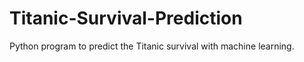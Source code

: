 # Titanic-Survival-Prediction
Python program to predict the Titanic survival with machine learning.
